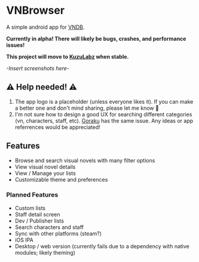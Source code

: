 # VNBrowser

A simple android app for [VNDB](https://www.vndb.org).

**Currently in alpha! There will likely be bugs, crashes, and performance issues!**

**This project will move to [KuzuLabz](https://github.com/KuzuLabz) when stable.**

*-Insert screenshots here-*

## ⚠️ Help needed! ⚠️
1. The app logo is a placeholder (unless everyone likes it). If you can make a better one and don't mind sharing, please let me know 🤗
2. I'm not sure how to design a good UX for searching different categories (vn, characters, staff, etc). [Goraku](https://github.com/KuzuLabz/GorakuSite) has the same issue. Any ideas or app referrences would be appreciated!

## Features
- Browse and search visual novels with many filter options
- View visual novel details
- View / Manage your lists
- Customizable theme and preferences
  
### Planned Features
- Custom lists
- Staff detail screen
- Dev / Publisher lists
- Search characters and staff
- Sync with other platforms (steam?)
- iOS IPA
- Desktop / web version (currently fails due to a dependency with native modules; likely theming)
